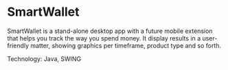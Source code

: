 SmartWallet
===========
SmartWallet is a stand-alone desktop  app with a future mobile extension that helps you track the  way you spend money. It display results in a user-friendly matter, showing graphics per timeframe, product type and so forth.

Technology: Java, SWING
